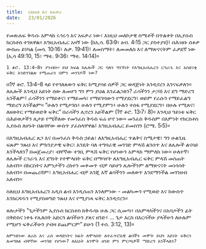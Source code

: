```yaml
---
title:  ርህሩህ እና አፍቃሪ
date:   23/01/2026
---
```


የመጽሐፍ ቅዱሱ አምላክ ሩኅሩኅ እና አፍቃሪ ነው፣ እነዚህ መለኮታዊ ስሜቶች በጥልቀት በኢየሱስ ክርስቶስ ተገጸዋል። እግዚአብሔር አዛኝ ነው (ከኢሳ. 63፡9፣ ዕብ. 4፡15 ጋር ያስተያዩ)፤ በሕዝቡ ሰቆቃ ውስጡ ይነካል (መሳ. 10፡16፣ ሉቃ. 19፡41)፤ ለመስማት፣ ለመመለስ እና ለማጽናናትም ፈቃደኛ ነው (ኢሳ 49:10, 15፣ ማቴ. 9፡36፣ ማቴ. 14፡14)።

`1 ቆሮ. 13:4–8ን ያንብቡ። ይህ ክፍል ከሌሎች ጋር ባለን ግንኙነት የእግዚአብሔርን ርኅራኄ እና አስደናቂ ፍቅር እንድንገልጽ የሚጠራን በምን መንገዶች ነው?`

በ1ኛ ቆሮ. 13፡4–8 ላይ የተገለጸውን ፍቅር ከሚያሳዩ ሰዎች ጋር ወዳጅነት እንዲኖረን እንናፍቃለን። ለሌሎች እንዲህ አይነት ሰው ለመሆን ግን ምን ያህል እንፈልጋለን? ራሳችንን ታጋሽ እና ደግ ማድረግ አንችልም፤ ራሳችንን የማይቀና፣ የማይመካ፣ የማይገባውን የማያደርግ፣ ወይም የራሱን የማይፈልግ ማድረግ አንችልም። “ሁሉን የሚታገስ፥ ሁሉን የሚያምን፥ ሁሉን ተስፋ የሚያደርግ፥ በሁሉ የሚጸና፣ ለዘወትር የማይወድቅ ፍቅር” በራሳችን ሊኖረን አይችልም (1ኛ ቆሮ. 13፡7፣ 8)። እንዲህ ዓይነቱ ፍቅር በሕይወታችን ሊታይ የሚችለው የመንፈስ ቅዱስ ፍሬ ሆኖ ነው። መንፈስ ቅዱስም በእምነት የክርስቶስ ኢየሱስ ለሆኑት በልባቸው ውስጥ ያፈስላቸዋል፤ እግዚአብሔር ይመስገን (ሮሜ. 5፡5)።

በእግዚአብሔር ጸጋ እና በመንፈስ ቅዱስ ኃይል፣ ለእግዚአብሔር ጥልቅና ስሜታዊ፣ ግን ሁልጊዜ ፍጹም ንጹህ እና ምክንያታዊ ፍቅር፣ እንዴት ባለ ተግባራዊ መንገድ ምላሽ ልንሰጥ እና ለሌሎች ልናሳይ እንችላለን? በመጀመሪያ፣ ብቸኛው ተገቢ ምላሽ ፍቅር የሆነውን አምላክ ማምለክ ነው። ሁለተኛ፣ ለሌሎች ርኅራኄ እና ደግነት የተሞላበት ፍቅር በማሳየት ለእግዚአብሔር ፍቅር ምላሽ መስጠት አለብን። በክርስትና እምነታችን ረክተን መቀመጥ ብቻ ሳይሆን ሌሎችንም ለማጽናናት መነሳሳት አለብን። በመጨረሻም፣ እግዚአብሔር ብቻ እንጂ እኛ ልባችንን መለወጥ እንደማንችል መገንዘብ አለብን።

ስለዚህ እግዚአብሔርን አዲስ ልብ እንዲሰጠን እንለምነው - መልካሙን የሚወድ እና ከውስጥ እንክርዳዱን የሚያስወግድ ንጹህ እና የሚያነጻ ፍቅር እንዲኖረን።

ጸሎታችን "ጌታችንም ኢየሱስ ክርስቶስ ከቅዱሳኑ ሁሉ ጋር ሲመጣ፥ በአምላካችንና በአባታችን ፊት በቅድስና ነቀፋ የሌለበት አድርጎ ልባችሁን ያጸና ዘንድ፥ … ጌታ እርስ በእርሳችሁ ያላችሁን ለሁሉም የሚሆን ፍቅራችሁን ያብዛ ይጨምርም” ይሁን (1 ተሰ. 3:12, 13)።

`ለምንድነው ለራስ እና ራስ ወዳድነትና ክፋት ለሞላበት ለተፈጥሮአዊ ልባችን መሞት ይህን አይነት ፍቅርን ለመግለፅ ብቸኛው መንገድ የሆነው? ለእኔነት እንሞት ዘንድ ምን ምርጫዎች ማድረግ እንችላለን?`